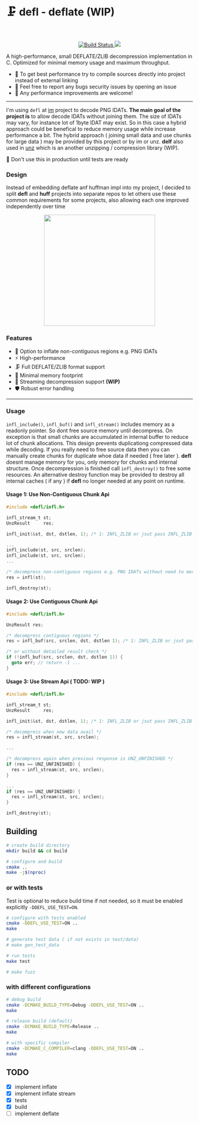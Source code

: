 # 🗜️ defl - deflate (WIP)

<br>
<p align="center">
    <a href="https://github.com/recp/defl/actions/workflows/test.yml">
        <img src="https://github.com/recp/defl/actions/workflows/test.yml/badge.svg"
             alt="Build Status">
    </a>
    <a href="https://codecov.io/github/recp/defl" > 
     <img src="https://codecov.io/github/recp/defl/graph/badge.svg?token=L1FH51M848"/> 
    </a>
</p>

A high-performance, small DEFLATE/ZLIB decompression implementation in C. Optimized for minimal memory usage and maximum throughput.

- 📌 To get best performance try to compile sources directly into project instead of external linking
- 📌 Feel free to report any bugs security issues by opening an issue
- 📌 Any performance improvements are welcome!

---

I'm using `defl` at [im](https://github.xom/recp/im) project to decode PNG IDATs. **The main goal of the project is** to allow decode IDATs without joining them. The size of IDATs may vary, for instance lot of 1byte IDAT may exist. So in this case a hybrid approach could be benefical to reduce memory usage while increase performance a bit. The hybrid approach ( joining small data and use chunks for large data ) may be provided by this project or by im or unz. **delf** also used in [unz](https://github.com/recp/unz) which is an another unzipping / compression library (WIP). 

🚨 Don't use this in production until tests are ready

### Design

Instead of embedding deflate anf huffman impl into my project, I decided to split **defl** and **huff** projects into separate repos to let others use these common requirements for some projects, also allowing each one improved independently over time 

<p align="center">
  <img src="https://github.com/user-attachments/assets/fad3d19c-e867-44d7-872a-600854e7b863" alt="" height="300px">
</p>

### Features

- 🔗 Option to inflate non-contiguous regions e.g. PNG IDATs
- ⚡ High-performance
- 🗜️ Full DEFLATE/ZLIB format support
- 💾 Minimal memory footprint
- 🔄 Streaming decompression support **(WIP)**
- 🛡️ Robust error handling

---

### Usage

`infl_include()`, `infl_buf()` and `infl_stream()` includes memory as a readonly pointer. So dont free source memory until decompress. On exception is that small chunks are accumulated in internal buffer to reduce lot of chunk allocations. This design prevents duplicationg compressed data while decoding. If you really need to free source data then you can manually create chunks for duplicate whoe data if needed ( free later ). **defl** doesnt manage memory for you, only memory for chunks and internal structure. Once decompression is finished call `infl_destroy()` to free some resources. An alternative destroy function may be provided to destroy all internal caches ( if any ) if **defl** no longer needed at any point on runtime.

#### Usage 1: Use Non-Contiguous Chunk Api

```c
#include <defl/infl.h>

infl_stream_t st;
UnzResult     res;

infl_init(&st, dst, dstlen, 1); /* 1: INFL_ZLIB or jsut pass INFL_ZLIB */

...
infl_include(st, src, srclen);
infl_include(st, src, srclen);
...

/* decompress non-contiguous regions e.g. PNG IDATs without need to merge IDATs */
res = infl(st);

infl_destroy(st);
```

#### Usage 2: Use Contiguous Chunk Api

```c
#include <defl/infl.h>

UnzResult res;

/* decompress contiguous regions */
res = infl_buf(src, srclen, dst, dstlen 1); /* 1: INFL_ZLIB or jsut pass INFL_ZLIB */

/* or without detailed result check */
if (!infl_buf(src, srclen, dst, dstlen 1)) {
  goto err; // return -1 ... 
}
```

#### Usage 3: Use Stream Api ( TODO: WIP )

```c
#include <defl/infl.h>

infl_stream_t st;
UnzResult     res;

infl_init(&st, dst, dstlen, 1); /* 1: INFL_ZLIB or jsut pass INFL_ZLIB */

/* decompress when new data avail */
res = infl_stream(st, src, srclen);

...

/* decompress again when previous response is UNZ_UNFINISHED */
if (res == UNZ_UNFINISHED) {
  res = infl_stream(st, src, srclen);
}

...
if (res == UNZ_UNFINISHED) {
  res = infl_stream(st, src, srclen);
}

infl_destroy(st);
```


## Building

```bash
# create build directory
mkdir build && cd build

# configure and build
cmake ..
make -j$(nproc)
```

### or with tests

Test is optional to reduce build time if not needed, so it must be enabled explicitly `-DDEFL_USE_TEST=ON`.

```bash
# configure with tests enabled
cmake -DDEFL_USE_TEST=ON ..
make

# generate test data ( if not exists in test/data)
# make gen_test_data

# run tests
make test

# make fuzz
```

### with different configurations

```bash
# debug build
cmake -DCMAKE_BUILD_TYPE=Debug -DDEFL_USE_TEST=ON ..
make

# release build (default)
cmake -DCMAKE_BUILD_TYPE=Release ..
make

# with specific compiler
cmake -DCMAKE_C_COMPILER=clang -DDEFL_USE_TEST=ON ..
make
```

## TODO

- [x] implement inflate
- [x] implement inflate stream
- [x] tests
- [x] build
- [ ] implement deflate
